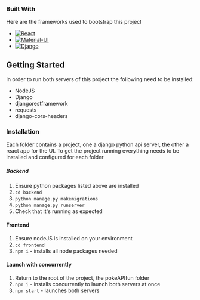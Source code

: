 ### Built With

Here are the frameworks used to bootstrap this project

* [![React](https://img.shields.io/badge/React-20232A?style=for-the-badge&logo=react&logoColor=61DAFB)](https://reactjs.org/docs/getting-started.html)
* [![Material-UI](https://img.shields.io/badge/Material--UI-0081CB?style=for-the-badge&logo=material-ui&logoColor=white)](https://mui.com/material-ui/react-button/)
* [![Django](https://img.shields.io/badge/Django-092E20?style=for-the-badge&logo=django&logoColor=white)](https://docs.djangoproject.com/en/4.1/intro/overview/)

<!-- GETTING STARTED -->

## Getting Started

In order to run both servers of this project the following need to be installed:

* NodeJS
* Django
* djangorestframework
* requests
* django-cors-headers

### Installation

Each folder contains a project, one a django python api server, the other a react app for the UI.
To get the project running everything needs to be installed and configured for each folder

##### Backend

1. Ensure python packages listed above are installed
2. `cd backend`
3. `python manage.py makemigrations`
4. `python manage.py runserver`
5. Check that it's running as expected

#### Frontend

1. Ensure nodeJS is installed on your environment
2. `cd frontend`
3. `npm i` - installs all node packages needed

#### Launch with concurrently

1. Return to the root of the project, the pokeAPIfun folder
2. `npm i` - installs concurrently to launch both servers at once
3. `npm start` - launches both servers

